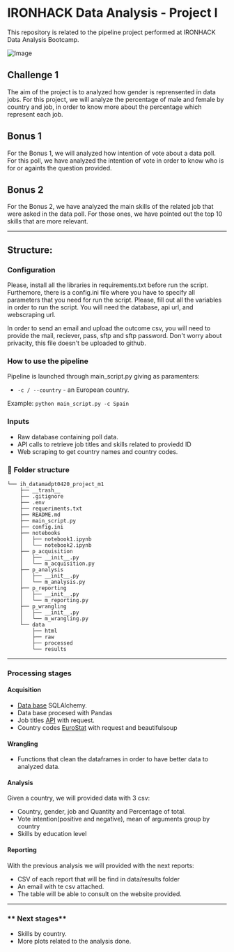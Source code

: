 # IRONHACK Data Analysis - Project I

This repository is related to the pipeline project performed at IRONHACK Data Analysis Bootcamp.


![Image](https://images.unsplash.com/photo-1527474305487-b87b222841cc?ixlib=rb-1.2.1&auto=format&fit=crop&w=1867&q=80)
## Challenge 1
The aim of the project is to analyzed how gender is reprensented in data jobs. For this project, we will analyze the percentage of male and female by country and job, in order to know more about the percentage which represent each job.

## Bonus 1

For the Bonus 1, we will analyzed how intention of vote about a data poll. For this poll, we have analyzed the intention of vote in order to know who is for or againts the question provided. 

## Bonus 2

For the Bonus 2, we have analyzed the main skills of the related job that were asked in the data poll. For those ones, we have pointed out the top 10 skills that are more relevant. 

---

## **Structure:**

###  **Configuration**
Please, install all the libraries in requirements.txt before run the script.
Furthemore, there is a config.ini file where you have to specify all parameters that you need for run the script. Please, fill out all the variables in order to run the script. You will need the database, api url, and webscraping url. 

In order to send an email and upload the outcome csv, you will need to provide the mail, reciever, pass, sftp and sftp password. 
Don't worry about privacity, this file doesn't be uploaded to github.


### How to use the pipeline
Pipeline is launched through main_script.py giving as paramenters:
- `-c / --country` - an European country.

Example:
`python main_script.py -c Spain`


### **Inputs**

- Raw database containing poll data.
- API calls to retrieve job titles and skills related to proviedd ID
- Web scraping to get country names and country codes.



### :file_folder: **Folder structure**
```
└── ih_datamadpt0420_project_m1
    ├── __trash__
    ├── .gitignore
    ├── .env
    ├── requeriments.txt
    ├── README.md
    ├── main_script.py
    ├── config.ini
    ├── notebooks
    │   ├── notebook1.ipynb
    │   └── notebook2.ipynb
    ├── p_acquisition
    │   ├── __init__.py
    │   └── m_acquisition.py
    ├── p_analysis
    │   ├── __init__.py
    │   └── m_analysis.py
    ├── p_reporting
    │   ├── __init__.py
    │   └── m_reporting.py
    ├── p_wrangling
    │   ├── __init__.py
    │   └── m_wrangling.py
    └── data
        ├── html
        ├── raw
        ├── processed
        └── results
```

---
### **Processing stages**

#### **Acquisition**

- [Data base](/data/raw/raw_data_project_m1.db ) SQLAlchemy.
- Data base procesed with Pandas
- Job titles  [API](http://dataatwork.org/data/) with request.
- Country codes [EuroStat](https://ec.europa.eu/eurostat/statistics-explained/index.php/Glossary:Country_codes) with request and beautifulsoup

#### **Wrangling**
- Functions that clean the dataframes in order to have better data to analyzed data. 
  
#### **Analysis**
 Given a country, we will provided data with 3 csv: 
- Country, gender, job and Quantity and Percentage of total.
- Vote intention(positive and negative), mean of arguments group by country
- Skills by education level

  
#### **Reporting**
With the previous analysis we will provided with the next reports: 
- CSV of each report that will be find in data/results folder
- An email with te csv attached. 
- The table will be able to consult on the website provided.

  
---
### ** Next stages**
- Skills by country.
- More plots related to the analysis done.